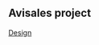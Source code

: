 Avisales project
-------------------------
[Design](https://www.figma.com/file/B0hVPJIK7uv4VJFOdrSiCG/Aviasales-Test-Task?node-id=1%3A680)
